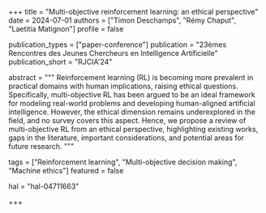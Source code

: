 +++
title = "Multi-objective reinforcement learning: an ethical perspective"
date = 2024-07-01
authors = ["Timon Deschamps", "Rémy Chaput", "Laetitia Matignon"]
profile = false

publication_types = ["paper-conference"]
publication = "23èmes Rencontres des Jeunes Chercheurs en Intelligence Artificielle"
publication_short = "RJCIA'24"

abstract = """
Reinforcement learning (RL) is becoming more prevalent in practical domains with
human implications, raising ethical questions. Specifically, multi-objective RL
has been argued to be an ideal framework for modeling real-world problems and
developing human-aligned artificial intelligence. However, the ethical dimension
remains underexplored in the field, and no survey covers this aspect. Hence, we
propose a review of multi-objective RL from an ethical perspective, highlighting
existing works, gaps in the literature, important considerations, and potential
areas for future research.
"""

tags = ["Reinforcement learning", "Multi-objective decision making", "Machine ethics"]
featured = false

hal = "hal-04711663"

+++
